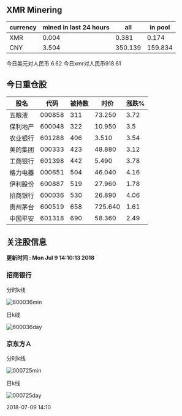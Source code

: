 ## XMR Minering

|currency|mined in last 24 hours|all|in pool|
|---|---|---|---|
|XMR|0.004|0.381|0.174|
|CNY|3.504|350.139|159.834|

今日美元对人民币 6.62	今日xmr对人民币918.61


## 今日重仓股 

|股名|代码|被持数|时价|涨跌%|
|---|---|---|---|---|
|五粮液|000858|311|73.250|3.72|
|保利地产|600048|322|10.950|3.5|
|农业银行|601288|406|3.510|3.54|
|美的集团|000333|423|48.880|3.12|
|工商银行|601398|442|5.490|3.78|
|格力电器|000651|504|46.040|4.16|
|伊利股份|600887|519|27.960|1.78|
|招商银行|600036|530|26.890|4.06|
|贵州茅台|600519|658|725.640|1.61|
|中国平安|601318|690|58.360|2.49|

## 关注股信息
**更新时间 : Mon Jul  9 14:10:13 2018**
### 招商银行 
分时k线

![600036min](http://image.sinajs.cn/newchart/min/n/sh600036.gif)

日k线

![600036day](http://image.sinajs.cn/newchart/daily/n/sh600036.gif)

### 京东方Ａ 
分时k线

![000725min](http://image.sinajs.cn/newchart/min/n/sz000725.gif)

日k线

![000725day](http://image.sinajs.cn/newchart/daily/n/sz000725.gif)

2018-07-09 14:10